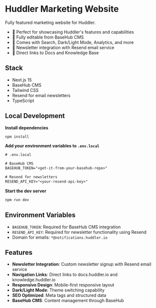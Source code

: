 # Huddler Marketing Website

Fully featured marketing website for Huddler.

- 🔸 Perfect for showcasing Huddler's features and capabilities
- 🔸 Fully editable from BaseHub CMS
- 🔸 Comes with Search, Dark/Light Mode, Analytics, and more
- 🔸 Newsletter integration with Resend email service
- 🔸 Direct links to Docs and Knowledge Base

## Stack

- Next.js 15
- BaseHub CMS
- Tailwind CSS 
- Resend for email newsletters
- TypeScript

## Local Development

**Install dependencies**
```bash
npm install
```

**Add your environment variables to `.env.local`**
```txt
# .env.local

# BaseHub CMS
BASEHUB_TOKEN="<get-it-from-your-basehub-repo>"

# Resend for newsletters
RESEND_API_KEY="<your-resend-api-key>"
```

**Start the dev server**
```bash
npm run dev
```

## Environment Variables

- `BASEHUB_TOKEN`: Required for BaseHub CMS integration
- `RESEND_API_KEY`: Required for newsletter functionality using Resend
- Domain for emails: `*@notifications.huddler.io`

## Features

- **Newsletter Integration**: Custom newsletter signup with Resend email service
- **Navigation Links**: Direct links to docs.huddler.io and knowledge.huddler.io
- **Responsive Design**: Mobile-first responsive layout
- **Dark/Light Mode**: Theme switching capability
- **SEO Optimized**: Meta tags and structured data
- **BaseHub CMS**: Content management through BaseHub
